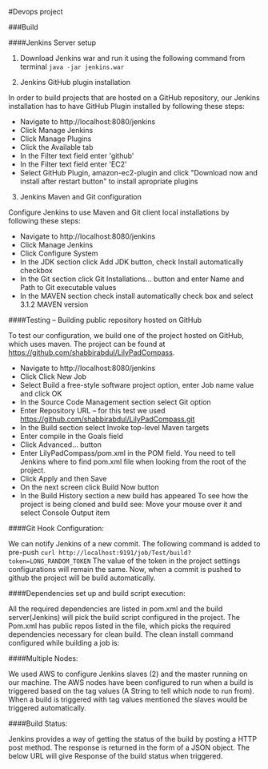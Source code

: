 #Devops project 

###Build

####Jenkins Server setup 

1. Download Jenkins war and run it using the following command from terminal
   `java -jar jenkins.war  `

2. Jenkins GitHub plugin installation

  In order to build projects that are hosted on a GitHub repository, our Jenkins installation has to have GitHub Plugin installed by following these steps:

  - Navigate to http://localhost:8080/jenkins
  - Click Manage Jenkins
  - Click Manage Plugins
  - Click the Available tab
  - In the Filter text field enter 'github'
  - In the Filter text field enter 'EC2'
  - Select GitHub Plugin, amazon-ec2-plugin and click "Download now and install after restart button" to install apropriate plugins

3. Jenkins Maven and Git configuration

  Configure Jenkins to use Maven and Git client local installations by following these steps:

  - Navigate to http://localhost:8080/jenkins
  - Click Manage Jenkins
  - Click Configure System
  - In the JDK section click Add JDK button, check Install automatically checkbox 
  - In the Git section click Git Installations... button and enter Name and Path to Git executable values
  - In the MAVEN section check install automatically check box and select 3.1.2 MAVEN version
 
####Testing – Building public repository hosted on GitHub

  To test our configuration, we build one of the project hosted on GitHub, which uses maven. The project can be found at
  https://github.com/shabbirabdul/LilyPadCompass. 
  
  - Navigate to http://localhost:8080/jenkins
  - Click Click New Job
  - Select Build a free-style software project option, enter Job name value and click OK
  - In the Source Code Management section select Git option
  - Enter Repository URL – for this test we used https://github.com/shabbirabdul/LilyPadCompass.git
  - In the Build section select Invoke top-level Maven targets
  - Enter compile in the Goals field
  - Click Advanced... button
  - Enter LilyPadCompass/pom.xml in the POM field. You need to tell Jenkins where to find pom.xml file when looking from the root of the project.
  - Click Apply and then Save
  - On the next screen click Build Now button
  - In the Build History section a new build has appeared
  To see how the project is being cloned and build see: Move your mouse over it and select Console Output item

####Git Hook Configuration:

   We can notify Jenkins of a new commit. 
   The following command is added to pre-push 
   `curl http://localhost:9191/job/Test/build?token=LONG_RANDOM_TOKEN`
   The value of the token in the project settings configurations will remain the same.
   Now, when a commit is pushed to github the project will be build automatically.

####Dependencies set up and build script execution:

   All the required dependencies are listed in pom.xml and the build server(Jenkins) will pick the build script configured in the project. The Pom.xml has public repos listed in the file, which picks the required dependencies necessary for clean build. The clean install command configured while building a job is:  

####Multiple Nodes:
   
   We used AWS to configure Jenkins slaves (2) and the master running on our machine. The AWS nodes have been configured to run when a build is triggered based on the tag values (A String to tell which node to run from). When a build is triggered with tag values mentioned the slaves would be triggered automatically. 

####Build Status:

   Jenkins provides a way of getting the status of the build by posting a HTTP post method. The response is returned in the form of a JSON object. 
   The below URL will give Response of the build status when triggered.
   
